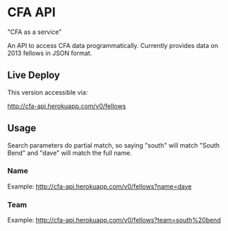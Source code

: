 CFA API
=======

"CFA as a service"

An API to access CFA data programmatically. Currently provides data on 2013 fellows in JSON format.


Live Deploy
-----------

This version accessible via:

http://cfa-api.herokuapp.com/v0/fellows


Usage
-----

Search parameters do partial match, so saying "south" will match "South Bend" and "dave" will match the full name.

### Name

Example:
http://cfa-api.herokuapp.com/v0/fellows?name=dave

### Team

Example:
http://cfa-api.herokuapp.com/v0/fellows?team=south%20bend


